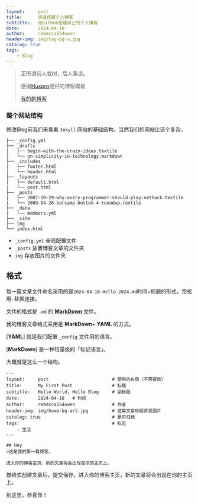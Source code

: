 ```yaml
---
layout:     post
title:      快速搭建个人博客
subtitle:   用GitHub搭建自己的个人博客
date:       2024-04-16
author:     rebecca554owen
header-img: img/tag-bg-o.jpg
catalog: true
tags:
    - Blog
---
```

> 正所谓前人栽树，后人乘凉。
> 
> 感谢[Huxpro](https://github.com/huxpro)提供的博客模板
> 
> [我的的博客](https://rebecca554owen.github.io)

### 整个网站结构

修改Blog前我们来看看 `Jekyll` 网站的基础结构，当然我们的网站比这个复杂。

```
├── _config.yml
├── _drafts
|   ├── begin-with-the-crazy-ideas.textile
|   └── on-simplicity-in-technology.markdown
├── _includes
|   ├── footer.html
|   └── header.html
├── _layouts
|   ├── default.html
|   └── post.html
├── _posts
|   ├── 2007-10-29-why-every-programmer-should-play-nethack.textile
|   └── 2009-04-26-barcamp-boston-4-roundup.textile
├── _data
|   └── members.yml
├── _site
├── img
└── index.html
```

- `_config.yml` 全局配置文件
- `_posts`  放置博客文章的文件夹
- `img` 存放图片的文件夹

## 格式
每一篇文章文件命名采用的是`2024-04-16-Hello-2024.md`时间+标题的形式，空格用`-`替换连接。

文件的格式是 `.md` 的 [**MarkDown**](https://sspai.com/25137/) 文件。

我的博客文章格式采用是 **MarkDown**+ **YAML** 的方式。

[**YAML**] 就是我们配置 `_config` 文件用的语言。

[**MarkDown**] 是一种轻量级的「标记语言」。

大概就是这么一个结构。

```
---
layout:     post                        # 使用的布局（不需要改）
title:      My First Post               # 标题 
subtitle:   Hello World, Hello Blog     # 副标题
date:       2024-04-16   # 时间
author:     rebecca554owen              # 作者
header-img: img/home-bg-art.jpg         # 这篇文章标题背景图片
catalog: true                           # 是否归档
tags:                                   # 标签
    - 生活
---

## Hey
>这是我的第一篇博客。

进入你的博客主页，新的文章将会出现在你的主页上。
```

按格式创建文章后，提交保存。进入你的博客主页，新的文章将会出现在你的主页上。

到这里，恭喜你！
